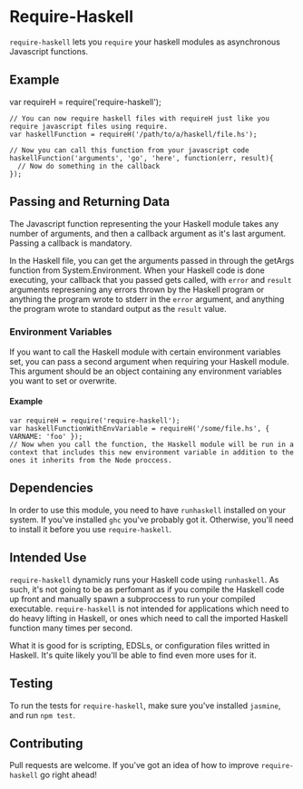# Require-Haskell

`require-haskell` lets you `require` your haskell modules as asynchronous Javascript functions.

## Example
  var requireH = require('require-haskell');

    // You can now require haskell files with requireH just like you require javascript files using require.
    var haskellFunction = requireH('/path/to/a/haskell/file.hs');

    // Now you can call this function from your javascript code
    haskellFunction('arguments', 'go', 'here', function(err, result){
      // Now do something in the callback
    });

## Passing and Returning Data

The Javascript function representing the your Haskell module takes any number of arguments, and then a callback argument as it's last argument. Passing a callback is mandatory.

In the Haskell file, you can get the arguments passed in through the getArgs function from System.Environment. When your Haskell code is done executing, your callback that you passed gets called, with `error` and `result` arguments represening any errors thrown by the Haskell program or anything the program wrote to stderr in the `error` argument, and anything the program wrote to standard output as the `result` value.

### Environment Variables
If you want to call the Haskell module with certain environment variables set, you can pass a second argument when requiring your Haskell module. This argument should be an object containing any environment variables you want to set or overwrite.

#### Example

    var requireH = require('require-haskell');
    var haskellFunctionWithEnvVariable = requireH('/some/file.hs', { VARNAME: 'foo' });
    // Now when you call the function, the Haskell module will be run in a context that includes this new environment variable in addition to the ones it inherits from the Node proccess.

## Dependencies

In order to use this module, you need to have `runhaskell` installed on your system. If you've installed `ghc` you've probably got it. Otherwise, you'll need to install it before you use `require-haskell`.

## Intended Use

`require-haskell` dynamicly runs your Haskell code using `runhaskell`. As such, it's not going to be as perfomant as if you compile the Haskell code up front and manually spawn a subproccess to run your compiled executable. `require-haskell` is not intended for applications which need to do heavy lifting in Haskell, or ones which need to call the imported Haskell function many times per second.

What it is good for is scripting, EDSLs, or configuration files writted in Haskell. It's quite likely you'll be able to find even more uses for it. 

## Testing

To run the tests for `require-haskell`, make sure you've installed `jasmine`, and run `npm test`.

## Contributing
Pull requests are welcome. If you've got an idea of how to improve `require-haskell` go right ahead!
